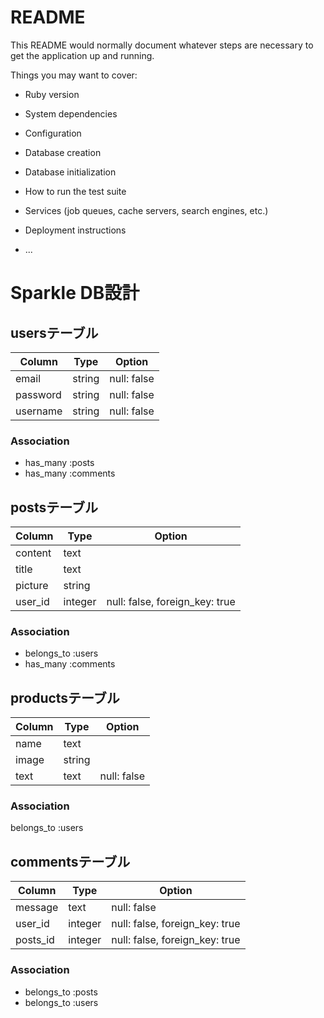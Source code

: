 # README

This README would normally document whatever steps are necessary to get the
application up and running.

Things you may want to cover:

* Ruby version

* System dependencies

* Configuration

* Database creation

* Database initialization

* How to run the test suite

* Services (job queues, cache servers, search engines, etc.)

* Deployment instructions

* ...

# Sparkle DB設計
## usersテーブル

|Column|Type|Option|
|------|----|------|
|email|string|null: false|
|password|string|null: false|
|username|string|null: false|

### Association
- has_many :posts
- has_many :comments


## postsテーブル
|Column|Type|Option|
|------|----|------|
|content|text||
|title|text||
|picture|string||
|user_id|integer|null: false, foreign_key: true|

### Association
- belongs_to :users
- has_many :comments

## productsテーブル
|Column|Type|Option|
|------|----|------|
|name|text||
|image|string||
|text|text|null: false|

### Association
belongs_to :users

## commentsテーブル
|Column|Type|Option|
|------|----|------|
|message|text|null: false|
|user_id|integer|null: false, foreign_key: true|
|posts_id|integer|null: false, foreign_key: true|

### Association
- belongs_to :posts
- belongs_to :users
